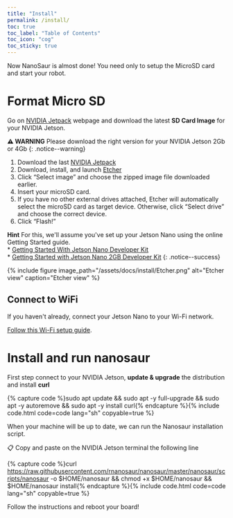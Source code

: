 ```yaml
---
title: "Install"
permalink: /install/
toc: true
toc_label: "Table of Contents"
toc_icon: "cog"
toc_sticky: true
---
```


Now NanoSaur is almost done! You need only to setup the MicroSD card and start your robot.

# Format Micro SD

Go on [NVIDIA Jetpack](https://developer.nvidia.com/embedded/Jetpack) webpage and download the latest **SD Card Image** for your NVIDIA Jetson.

**:warning: WARNING** Please download the right version for your NVIDIA Jetson 2Gb or 4Gb
{: .notice--warning}

1. Download the last [NVIDIA Jetpack](https://developer.nvidia.com/embedded/Jetpack)
2. Download, install, and launch [Etcher](https://www.balena.io/etcher)
3. Click “Select image” and choose the zipped image file downloaded earlier.
4. Insert your microSD card.
5. If you have no other external drives attached, Etcher will automatically select the microSD card as target device. Otherwise, click “Select drive” and choose the correct device.
6. Click “Flash!”

**Hint** For this, we'll assume you've set up your Jetson Nano using the online Getting Started guide.<br/>* [Getting Started With Jetson Nano Developer Kit](https://developer.nvidia.com/embedded/learn/get-started-jetson-nano-devkit)<br/>* [Getting Started with Jetson Nano 2GB Developer Kit](https://developer.nvidia.com/embedded/learn/get-started-jetson-nano-2gb-devkit)
{: .notice--success}

{% include figure image_path="/assets/docs/install/Etcher.png" alt="Etcher view" caption="Etcher view" %}

## Connect to WiFi

If you haven't already, connect your Jetson Nano to your Wi-Fi network.

[Follow this Wi-Fi setup guide](/extra/wifi).

# Install and run nanosaur

First step connect to your NVIDIA Jetson, **update & upgrade** the distribution and install **curl**

{% capture code %}sudo apt update && sudo apt -y full-upgrade && sudo apt -y autoremove && sudo apt -y install curl{% endcapture %}{% include code.html code=code lang="sh" copyable=true %}

When your machine will be up to date, we can run the Nanosaur installation script.

:clipboard: Copy and paste on the NVIDIA Jetson terminal the following line

{% capture code %}curl https://raw.githubusercontent.com/rnanosaur/nanosaur/master/nanosaur/scripts/nanosaur -o $HOME/nanosaur && chmod +x $HOME/nanosaur && $HOME/nanosaur install{% endcapture %}{% include code.html code=code lang="sh" copyable=true %}

Follow the instructions and reboot your board!

